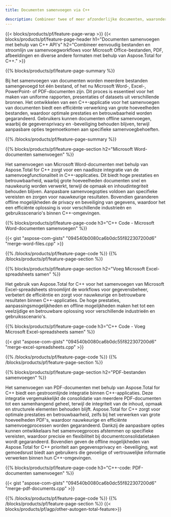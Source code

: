 ```yaml
---
title: Documenten samenvoegen via C++ 

description: Combineer twee of meer afzonderlijke documenten, waaronder Microsoft Word, Excel, PowerPoint, PDF en Afbeeldingen via uw C++-applicatie. Test de samenvoegresultaten online via de app.
---
```


{{< blocks/products/pf/feature-page-wrap >}}
{{< blocks/products/pf/feature-page-header h1="Documenten samenvoegen met behulp van C++ API's" h2="Combineer eenvoudig bestanden en stroomlijn uw samenvoegworkflows voor Microsoft Office-bestanden, PDF, afbeeldingen en diverse andere formaten met behulp van Aspose.Total for C++." >}}

{{% blocks/products/pf/feature-page-summary %}}

Bij het samenvoegen van documenten worden meerdere bestanden samengevoegd tot één bestand, of het nu Microsoft Word-, Excel-, PowerPoint- of PDF-documenten zijn. Dit proces is essentieel voor het maken van uniforme rapporten, presentaties of datasets uit verschillende bronnen. Het ontwikkelen van een C++-applicatie voor het samenvoegen van documenten biedt een efficiënte verwerking van grote hoeveelheden bestanden, waardoor optimale prestaties en betrouwbaarheid worden gegarandeerd. Gebruikers kunnen documenten offline samenvoegen, waarbij de gegevensprivacy en -beveiliging behouden blijven, terwijl aanpasbare opties tegemoetkomen aan specifieke samenvoegbehoeften. 

{{% /blocks/products/pf/feature-page-summary  %}}

{{% blocks/products/pf/feature-page-section  h2="Microsoft Word-documenten samenvoegen" %}}

Het samenvoegen van Microsoft Word-documenten met behulp van Aspose.Total for C++ zorgt voor een naadloze integratie van de samenvoegfunctionaliteit in C++-applicaties. Dit biedt hoge prestaties en betrouwbaarheid, waarbij grote hoeveelheden documenten snel en nauwkeurig worden verwerkt, terwijl de opmaak en inhoudintegriteit behouden blijven. Aanpasbare samenvoegopties voldoen aan specifieke vereisten en zorgen voor nauwkeurige resultaten. Bovendien garanderen offline mogelijkheden de privacy en beveiliging van gegevens, waardoor het een efficiënte oplossing is voor verschillende industrieën en gebruiksscenario's binnen C++-omgevingen.


{{% blocks/products/pf/feature-page-code h3="C++ Code - Microsoft Word-documenten samenvoegen" %}}

{{< gist "aspose-com-gists" "094540b0080ca6b0dc55f822307200d6" "merge-word-files.cpp" >}}

{{% /blocks/products/pf/feature-page-code  %}}
{{% /blocks/products/pf/feature-page-section %}}

{{% blocks/products/pf/feature-page-section  h2="Voeg Microsoft Excel-spreadsheets samen" %}}

Het gebruik van Aspose.Total for C++ voor het samenvoegen van Microsoft Excel-spreadsheets stroomlijnt de workflows voor gegevensbeheer, verbetert de efficiëntie en zorgt voor nauwkeurige en betrouwbare resultaten binnen C++-applicaties. De hoge prestaties, aanpassingsmogelijkheden en offline mogelijkheden maken het tot een veelzijdige en betrouwbare oplossing voor verschillende industrieën en gebruiksscenario's.


{{% blocks/products/pf/feature-page-code h3="C++ Code - Voeg Microsoft Excel-spreadsheets samen" %}}

{{< gist "aspose-com-gists" "094540b0080ca6b0dc55f822307200d6" "merge-excel-spreadsheets.cpp" >}}

{{% /blocks/products/pf/feature-page-code  %}}
{{% /blocks/products/pf/feature-page-section %}}


{{% blocks/products/pf/feature-page-section  h2="PDF-bestanden samenvoegen" %}}

Het samenvoegen van PDF-documenten met behulp van Aspose.Total for C++ biedt een gestroomlijnde integratie binnen C++-applicaties. Deze integratie vergemakkelijkt de consolidatie van meerdere PDF-documenten tot een samenhangend geheel, terwijl de integriteit van de inhoud, opmaak en structurele elementen behouden blijft. Aspose.Total for C++ zorgt voor optimale prestaties en betrouwbaarheid, zelfs bij het verwerken van grote hoeveelheden PDF's, waardoor nauwkeurige en efficiënte samenvoegprocessen worden gegarandeerd. Dankzij de aanpasbare opties kunnen ontwikkelaars het samenvoegproces afstemmen op specifieke vereisten, waardoor precisie en flexibiliteit bij documentconsolidatietaken wordt gegarandeerd. Bovendien geven de offline mogelijkheden van Aspose.Total for C++ prioriteit aan gegevensprivacy en -beveiliging, wat gemoedsrust biedt aan gebruikers die gevoelige of vertrouwelijke informatie verwerken binnen hun C++-omgevingen.

{{% blocks/products/pf/feature-page-code h3="C++-code: PDF-documenten samenvoegen" %}}

{{< gist "aspose-com-gists" "094540b0080ca6b0dc55f822307200d6" "merge-pdf-documents.cpp" >}}

{{% /blocks/products/pf/feature-page-code  %}}
{{% /blocks/products/pf/feature-page-section %}}
{{< blocks/products/pf/agp/other-autogen-total-feature>}}